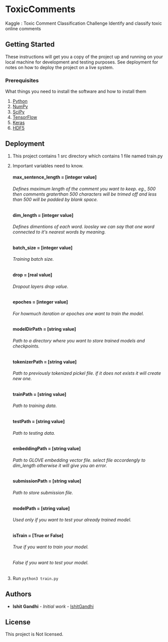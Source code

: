 # ToxicComments
Kaggle : Toxic Comment Classification Challenge Identify and classify toxic online comments

## Getting Started

These instructions will get you a copy of the project up and running on your local machine for development and testing purposes. See deployment for notes on how to deploy the project on a live system.

### Prerequisites

What things you need to install the software and how to install them
1. [Python](http://docs.python-guide.org/en/latest/starting/install3/linux/)
2. [NumPy](http://www.numpy.org/)
3. [SciPy](https://www.scipy.org/)
4. [TensorFlow](https://www.tensorflow.org/)
5. [Keras](https://keras.io/)
6. [HDF5](https://support.hdfgroup.org/HDF5/)



## Deployment

1. This project contains 1 src directory which contains 1 file named train.py

2. Important variables need to know.

	#### max_sentence_length = [integer value]
	###### Defines maximum length of the comment you want to keep. eg., 500 then comments graterthan 500 characters will be trimed off and less than 500 will be padded by blank space.
  
	#### dim_length = [integer value]
	###### Defines dimentions of each word. loosley we can say that one word connected to it's nearest words by meaning.
 
	#### batch_size = [integer value]
	###### Training batch size.
  
	#### drop = [real value]
	###### Dropout layers drop value.
	
	#### epoches = [integer value]
	###### For howmuch iteration or epoches one want to train the model.
	
	#### modelDirPath = [string value]
	###### Path to a directory where you want to store trained models and checkpoints.
   
	#### tokenizerPath = [string value]
	###### Path to previously tokenized pickel file. if it does not exists it will create new one.
  
	#### trainPath = [string value]
	###### Path to training data.
  
	#### testPath = [string value]
	###### Path to testing data.
  
	#### embeddingPath = [string value]
	###### Path to GLOVE embedding vector file. select file accordengly to dim_length otherwise it will give you an error.
  
	#### submissionPath = [string value]
	###### Path to store submission file.

	#### modelPath = [string value]
	###### Used only if you want to test your already trained model.

	#### isTrain = [True or False]
	###### True if you want to train your model.
	###### False if you want to test your model.

3. Run `python3 train.py` 


## Authors

* **Ishit Gandhi** - *Initial work* - [IshitGandhi](https://github.com/itgandhi)


## License

This project is Not licensed.
